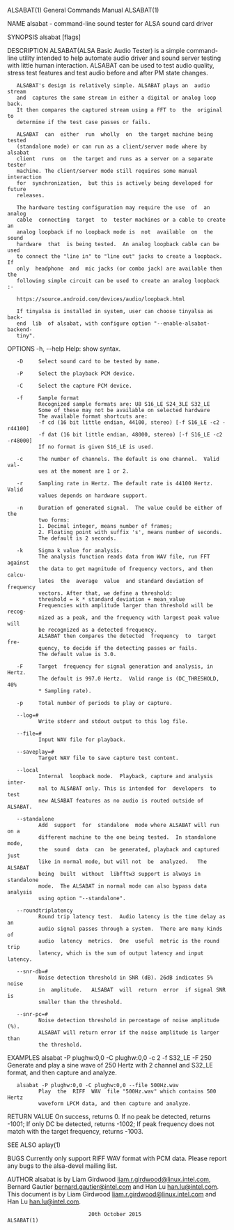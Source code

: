 ALSABAT(1)                 General Commands Manual                 ALSABAT(1)

NAME
       alsabat - command-line sound tester for ALSA sound card driver

SYNOPSIS
       alsabat [flags]

DESCRIPTION
       ALSABAT(ALSA  Basic  Audio  Tester)  is  a simple command-line utility
       intended to help automate audio driver and sound server  testing  with
       little  human  interaction. ALSABAT can be used to test audio quality,
       stress test features and test audio before and after PM state changes.

       ALSABAT's design is relatively simple. ALSABAT plays an  audio  stream
       and  captures the same stream in either a digital or analog loop back.
       It then compares the captured stream using a FFT to  the  original  to
       determine if the test case passes or fails.

       ALSABAT  can  either  run  wholly  on  the target machine being tested
       (standalone mode) or can run as a client/server mode where by  alsabat
       client  runs  on  the target and runs as a server on a separate tester
       machine. The client/server mode still requires some manual interaction
       for  synchronization,  but this is actively being developed for future
       releases.

       The hardware testing configuration may require the use  of  an  analog
       cable  connecting  target  to  tester machines or a cable to create an
       analog loopback if no loopback mode is  not  available  on  the  sound
       hardware  that  is being tested.  An analog loopback cable can be used
       to connect the "line in" to "line out" jacks to create a loopback.  If
       only  headphone  and  mic jacks (or combo jack) are available then the
       following simple circuit can be used to create an analog loopback :-

       https://source.android.com/devices/audio/loopback.html

       If tinyalsa is installed in system, user can choose tinyalsa as  back‐
       end  lib  of alsabat, with configure option "--enable-alsabat-backend-
       tiny".

OPTIONS
       -h, --help
              Help: show syntax.

       -D     Select sound card to be tested by name.

       -P     Select the playback PCM device.

       -C     Select the capture PCM device.

       -f     Sample format
              Recognized sample formats are: U8 S16_LE S24_3LE S32_LE
              Some of these may not be available on selected hardware
              The available format shortcuts are:
              -f cd (16 bit little endian, 44100, stereo) [-f S16_LE -c2 -r44100]
              -f dat (16 bit little endian, 48000, stereo) [-f S16_LE -c2 -r48000]
              If no format is given S16_LE is used.

       -c     The number of channels. The default is one channel.  Valid val‐
              ues at the moment are 1 or 2.

       -r     Sampling rate in Hertz. The default rate is 44100 Hertz.  Valid
              values depends on hardware support.

       -n     Duration of generated signal.  The value could be either of the
              two forms:
              1. Decimal integer, means number of frames;
              2. Floating point with suffix 's', means number of seconds.
              The default is 2 seconds.

       -k     Sigma k value for analysis.
              The analysis function reads data from WAV file, run FFT against
              the data to get magnitude of frequency vectors, and then calcu‐
              lates  the  average  value  and standard deviation of frequency
              vectors. After that, we define a threshold:
              threshold = k * standard_deviation + mean_value
              Frequencies with amplitude larger than threshold will be recog‐
              nized as a peak, and the frequency with largest peak value will
              be recognized as a detected frequency.
              ALSABAT then compares the detected  frequency  to  target  fre‐
              quency, to decide if the detecting passes or fails.
              The default value is 3.0.

       -F     Target  frequency for signal generation and analysis, in Hertz.
              The default is 997.0 Hertz.  Valid range is (DC_THRESHOLD,  40%
              * Sampling rate).

       -p     Total number of periods to play or capture.

       --log=#
              Write stderr and stdout output to this log file.

       --file=#
              Input WAV file for playback.

       --saveplay=#
              Target WAV file to save capture test content.

       --local
              Internal  loopback mode.  Playback, capture and analysis inter‐
              nal to ALSABAT only. This is intended for  developers  to  test
              new ALSABAT features as no audio is routed outside of ALSABAT.

       --standalone
              Add  support  for  standalone  mode where ALSABAT will run on a
              different machine to the one being tested.  In standalone mode,
              the  sound  data  can  be generated, playback and captured just
              like in normal mode, but will not  be  analyzed.   The  ALSABAT
              being  built  without  libfftw3 support is always in standalone
              mode.  The ALSABAT in normal mode can also bypass data analysis
              using option "--standalone".

       --roundtriplatency
              Round trip latency test.  Audio latency is the time delay as an
              audio signal passes through a system.  There are many kinds  of
              audio  latency  metrics.  One  useful  metric is the round trip
              latency, which is the sum of output latency and input latency.

       --snr-db=#
              Noise detection threshold in SNR (dB). 26dB indicates 5%  noise
              in  amplitude.   ALSABAT  will  return  error  if signal SNR is
              smaller than the threshold.

       --snr-pc=#
              Noise detection threshold in percentage of noise amplitude (%).
              ALSABAT will return error if the noise amplitude is larger than
              the threshold.

EXAMPLES
       alsabat -P plughw:0,0 -C plughw:0,0 -c 2 -f S32_LE -F 250
              Generate and play a sine wave of 250 Hertz with 2  channel  and
              S32_LE format, and then capture and analyze.

       alsabat -P plughw:0,0 -C plughw:0,0 --file 500Hz.wav
              Play  the  RIFF  WAV  file "500Hz.wav" which contains 500 Hertz
              waveform LPCM data, and then capture and analyze.

RETURN VALUE
       On success, returns 0.
       If no peak be detected, returns -1001;
       If only DC be detected, returns -1002;
       If peak frequency does not match with the  target  frequency,  returns
       -1003.

SEE ALSO
        aplay(1)

BUGS
       Currently  only  support  RIFF WAV format with PCM data. Please report
       any bugs to the alsa-devel mailing list.

AUTHOR
       alsabat is by Liam Girdwood <liam.r.girdwood@linux.intel.com>, Bernard
       Gautier  <bernard.gautier@intel.com>  and  Han  Lu <han.lu@intel.com>.
       This document is by  Liam  Girdwood  <liam.r.girdwood@linux.intel.com>
       and Han Lu <han.lu@intel.com>.

                              20th October 2015                    ALSABAT(1)
